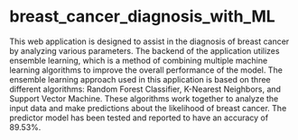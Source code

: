 # breast_cancer_diagnosis_with_ML
This web application is designed to assist in the diagnosis of breast cancer by analyzing various parameters. The backend of the application utilizes ensemble learning, which is a method of combining multiple machine learning algorithms to improve the overall performance of the model. The ensemble learning approach used in this application is based on three different algorithms: Random Forest Classifier, K-Nearest Neighbors, and Support Vector Machine. These algorithms work together to analyze the input data and make predictions about the likelihood of breast cancer. The predictor model has been tested and reported to have an accuracy of 89.53%.
